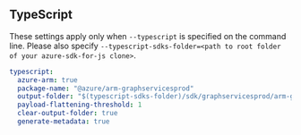 ## TypeScript

These settings apply only when `--typescript` is specified on the command line.
Please also specify `--typescript-sdks-folder=<path to root folder of your azure-sdk-for-js clone>`.

``` yaml $(typescript)
typescript:
  azure-arm: true
  package-name: "@azure/arm-graphservicesprod"
  output-folder: "$(typescript-sdks-folder)/sdk/graphservicesprod/arm-graphservicesprod"
  payload-flattening-threshold: 1
  clear-output-folder: true
  generate-metadata: true
```
